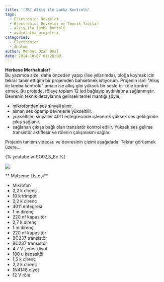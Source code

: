 ```yaml
---
title: '[TR] Alkış ile Lamba Kontrolü'
tags:
  - Electronics Devreler
  - Electronics Devreler ve Teorik Yazılar
  - alkış ile lamba kontolü
  - aydınlatma projeleri
categories:
  - Electronics
  - Analog
author: Mehmet Ozan Ünal
date: 2014-10-07 01:28:00
---
```

**Herkese Merhabalar!**  
Bu yazımda size, daha önceden yapıp (lise yıllarımda), bloğa koymak icin tekrar tamir ettiğim bir projemden bahsetmek istiyorum. Projenin ismi "Alkış ile lamba kontrolü" amacı ise alkış gibi yüksek bir sesle bir röle kontrol etmek. Bu projede, röleye toplam 12 led bağlayıp aydınlatma sağlanmıştır. Devrenin teknik detaylarına gelirsek temel mantığı şöyle;  
- mikrofondan ses sinyali alınır.  
- alınan ses opamp devrelerle yükseltilir.  
- yükseltilen sinyaller 4011 entegresinde işlenerek yüksek ses geldiğinde çıkış sağlanır.  
- sağlanan çıkışa bağlı olan transistör kontrol edilir. Yüksek ses gelirse transistör aktifleşir ve rölenin çalışmasını sağlar.  

Projenin tanıtım videosu ve devresinin çizimi aşağıdadır. Tekrar görüşmek üzere...  

{% youtube w-EO97_3_Ec %}

![](https://1.bp.blogspot.com/-BBaMnNWpwWk/VDLekKoQj1I/AAAAAAAAEX0/FdT7mk9ur0A/s1600/IMG_20141005_174701.jpg)

** Malzeme Listesi**
* Mikrofon
* 2,2 k direnç
* 10 k trimpot
* 2,2 k direnç
* 4011 entegresi
* 1 m direnç
* 220 nf kapasitör
* 2,7 k direnç
* 1 m direnç
* 220 nf kapasitör
* BC237 transistör
* BC237 transistör
* 4.7 V zener diyot
* 100 u kapasitör
* 1,5 k direnç
* 2,2 k direnç
* 1N4148 diyot
* 12 V röle